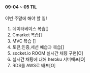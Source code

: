 #### 09-04 ~ 05 TIL

<p>이번 주말에 해야 할 일!

1. 데이터베이스 복습[]
2. Cmarket 복습[]
3. MVC 복습 []
4. 토큰,인증,세션 예습과 복습[]
4. socket.io ROOM 실시간 채팅 구현[O]
5. 실시간 채팅에 대해 heroku 서버배포[O]
6. RDS를 AWS로 배포[O]


